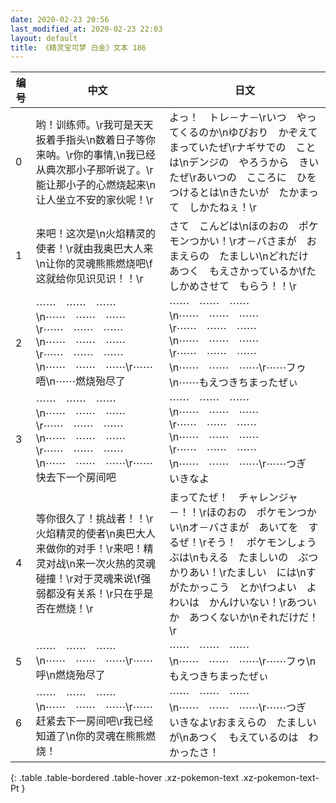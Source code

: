 ```yaml
---
date: 2020-02-23 20:56
last_modified_at: 2020-02-23 22:03
layout: default
title: 《精灵宝可梦 白金》文本 186
---
```

| 编号 | 中文 | 日文 |
| ---- | ---- | ---- |
| 0 | 哟！训练师。\r我可是天天扳着手指头\n数着日子等你来呐。\r你的事情,\n我已经从典次那小子那听说了。\r能让那小子的心燃烧起来\n让人坐立不安的家伙呢！\r | よっ！　トレ－ナ－\rいつ　やってくるのか\nゆびおり　かぞえて　まっていたぜ\rナギサでの　ことは\nデンジの　やろうから　きいたぜ\rあいつの　こころに　ひをつけるとは\nきたいが　たかまって　しかたねぇ！\r |
| 1 | 来吧！这次是\n火焰精灵的使者！\r就由我奥巴大人来\n让你的灵魂熊熊燃烧吧\f这就给你见识见识！！\r | さて　こんどは\nほのおの　ポケモンつかい！\rオ－バさまが　おまえらの　たましい\nどれだけ　あつく　もえさかっているか\fたしかめさせて　もらう！！\r |
| 2 | ⋯⋯　⋯⋯　⋯⋯\n⋯⋯　⋯⋯　⋯⋯\r⋯⋯　⋯⋯　⋯⋯\n⋯⋯　⋯⋯　⋯⋯\r⋯⋯　⋯⋯　⋯⋯\n⋯⋯　⋯⋯　⋯⋯\r⋯⋯　唔\n⋯⋯燃烧殆尽了 | ⋯⋯　⋯⋯　⋯⋯\n⋯⋯　⋯⋯　⋯⋯\r⋯⋯　⋯⋯　⋯⋯\n⋯⋯　⋯⋯　⋯⋯\r⋯⋯　⋯⋯　⋯⋯\n⋯⋯　⋯⋯　⋯⋯\r⋯⋯フゥ\n⋯⋯もえつきちまったぜぃ |
| 3 | ⋯⋯　⋯⋯　⋯⋯\n⋯⋯　⋯⋯　⋯⋯\r⋯⋯　⋯⋯　⋯⋯\n⋯⋯　⋯⋯　⋯⋯\r⋯⋯　⋯⋯　⋯⋯\n⋯⋯　⋯⋯　⋯⋯\r⋯⋯　快去下一个房间吧 | ⋯⋯　⋯⋯　⋯⋯\n⋯⋯　⋯⋯　⋯⋯\r⋯⋯　⋯⋯　⋯⋯\n⋯⋯　⋯⋯　⋯⋯\r⋯⋯　⋯⋯　⋯⋯\n⋯⋯　⋯⋯　⋯⋯\r⋯⋯つぎ　いきなよ |
| 4 | 等你很久了！挑战者！！\r火焰精灵的使者\n奥巴大人来做你的对手！\r来吧！精灵对战\n来一次火热的灵魂碰撞！\r对于灵魂来说\f强弱都没有关系！\r只在乎是否在燃烧！\r | まってたぜ！　チャレンジャ－！！\rほのおの　ポケモンつかい\nオ－バさまが　あいてを　するぜ！\rそう！　ポケモンしょうぶは\nもえる　たましいの　ぶつかりあい！\rたましい　には\nすがたかっこう　とか\fつよい　よわいは　かんけいない！\rあついか　あつくないか\nそれだけだ！\r |
| 5 | ⋯⋯　⋯⋯　⋯⋯\n⋯⋯　⋯⋯　⋯⋯\r⋯⋯　呼\n燃烧殆尽了 | ⋯⋯　⋯⋯　⋯⋯\n⋯⋯　⋯⋯　⋯⋯\r⋯⋯フゥ\nもえつきちまったぜぃ |
| 6 | ⋯⋯　⋯⋯　⋯⋯\n⋯⋯　⋯⋯　⋯⋯\r⋯⋯　赶紧去下一房间吧\r我已经知道了\n你的灵魂在熊熊燃烧！ | ⋯⋯　⋯⋯　⋯⋯\n⋯⋯　⋯⋯　⋯⋯\r⋯⋯つぎ　いきなよ\rおまえらの　たましいが\nあつく　もえているのは　わかったさ！ |
{: .table .table-bordered .table-hover .xz-pokemon-text .xz-pokemon-text-Pt }